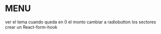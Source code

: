 
MENU
=====

ver el tema cuando queda en 0 el monto
cambiar a radiobutton los sectores
crear un React-form-hook